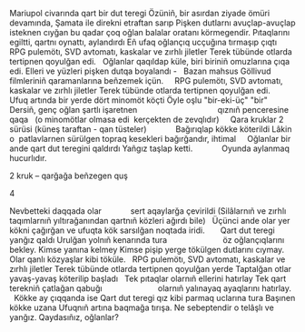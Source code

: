 Mariupol civarında qart bir dut teregi
Özüniñ, bir asırdan ziyade ömüri devamında,
Şamata ile direkni etraftan sarıp
Pişken dutlarnı avuçlap-avuçlap
isteknen cıyğan bu qadar çoq
oğlan balalar oratanı körmegendir.
Pıtaqlarını egiltti, qartnı oynattı, aylandırdı
Eñ ufaq oğlançıq
ucçuğına tırmaşıp çıqtı
 
RPG pulemötı, SVD avtomatı, kaskalar ve zırhlı jiletler
Terek tübünde otlarda tertipnen qoyulğan edi.
 
Oğlanlar qaqıldap küle,
biri biriniñ omuzlarına çıqa edi.
Elleri ve yüzleri
pişken dutqa boyalandı -
 
Bazan mahsus
Göllivud filmleriniñ qaramanlarına
beñzemek içün.
 
 
RPG pulemötı, SVD avtomatı, kaskalar ve zırhlı jiletler
Terek tübünde otlarda tertipnen qoyulğan edi.
 
 
Ufuq artında bir yerde dört minomöt köçti
Öyle oşlu "bir-eki-üç" "bir"
Dersiñ, genç oğlan şartlı işaretnen
                                   qıznıñ penceresine qaqa
 
(o minomötlar olmasa edi
 kerçekten de zevqlıdır)
 
 
Qara kruklar 2 sürüsi
(küneş taraftan - qan tüsteler)
            Bağırıqlap kökke köterildi
Lâkin o  patlavlarnen sürülgen
topraq kesekleri bağırğandır, ihtimal
 
 
Oğlanlar bir ande
qart dut teregini qaldırdı
Yañgız taşlap ketti.
            Oyunda aylanmaq hucurlıdır.

2 kruk – qarğağa beñzegen quş

4

Nevbetteki daqqada olar
            sert aqaylarğa çevirildi
(Silâlarnıñ ve zırhlı taqımlarnıñ yıltırağanından
qartnıñ közleri ağırdı bile)
 
Üçünci ande olar yer kökni çağırğan ve
ufuqta kök sarsılğan noqtada iridi.
 
 
 
Qart dut teregi yanğız qaldı
Urulğan yolnıñ kenarında tura
                        öz oğlançıqlarını bekley.
Kimse yanına kelmey
Kimse pişip yerge tökülgen
dutlarını cıymay.
Olar qanlı közyaşlar kibi töküle.
 
RPG pulemötı, SVD avtomatı, kaskalar ve zırhlı jiletler
Terek tübünde otlarda tertipnen qoyulğan yerde
Taptalğan otlar yavaş-yavaş köterilip başladı
 
Tek pıtaqlar olarnıñ ellerini hatırlay
Tek qart terekniñ çatlağan qabuğı
                        olarnıñ yalınayaq ayaqlarını hatırlay.
 
Kökke ay çıqqanda ise
Qart dut teregi qız kibi parmaq uclarına tura
Başınen kökke uzana
Ufuqnıñ artına baqmağa tırışa.
Ne sebeptendir o telâşlı ve yanğız.
Qaydasıñız, oğlanlar?

